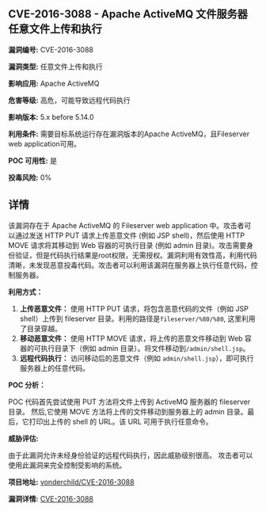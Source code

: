 ## CVE-2016-3088 - Apache ActiveMQ 文件服务器任意文件上传和执行

**漏洞编号:** CVE-2016-3088

**漏洞类型:** 任意文件上传和执行

**影响应用:** Apache ActiveMQ

**危害等级:** 高危，可能导致远程代码执行

**影响版本:** 5.x before 5.14.0

**利用条件:** 需要目标系统运行存在漏洞版本的Apache ActiveMQ，且Fileserver web application可用。

**POC 可用性:** 是

**投毒风险:** 0%

## 详情

该漏洞存在于 Apache ActiveMQ 的 Fileserver web application 中。攻击者可以通过发送 HTTP PUT 请求上传恶意文件 (例如 JSP shell)，然后使用 HTTP MOVE 请求将其移动到 Web 容器的可执行目录 (例如 admin 目录)。攻击需要身份验证，但是代码执行结果是root权限，无需授权。漏洞利用有效性高，利用代码清晰，未发现恶意投毒代码。攻击者可以利用该漏洞在服务器上执行任意代码，控制服务器。

**利用方式：**

1.  **上传恶意文件：** 使用 HTTP PUT 请求，将包含恶意代码的文件（例如 JSP shell）上传到 fileserver 目录。利用的路径是`fileserver/%80/%80`,  这里利用了目录穿越。
2.  **移动恶意文件：** 使用 HTTP MOVE 请求，将上传的恶意文件移动到 Web 容器的可执行目录下（例如 admin 目录）。将文件移动到`/admin/shell.jsp`。
3.  **远程代码执行：** 访问移动后的恶意文件（例如 `admin/shell.jsp`），即可执行服务器上的任意代码。

**POC 分析：**

POC 代码首先尝试使用 PUT 方法将文件上传到 ActiveMQ 服务器的 fileserver 目录。 然后,它使用 MOVE 方法将上传的文件移动到服务器上的 admin 目录。最后，它打印出上传的 shell 的 URL。该 URL 可用于执行任意命令。

**威胁评估:**

由于此漏洞允许未经身份验证的远程代码执行，因此威胁级别很高。 攻击者可以使用此漏洞来完全控制受影响的系统。

**项目地址:** [vonderchild/CVE-2016-3088](https://github.com/vonderchild/CVE-2016-3088)

**漏洞详情:** [CVE-2016-3088](https://nvd.nist.gov/vuln/detail/CVE-2016-3088)